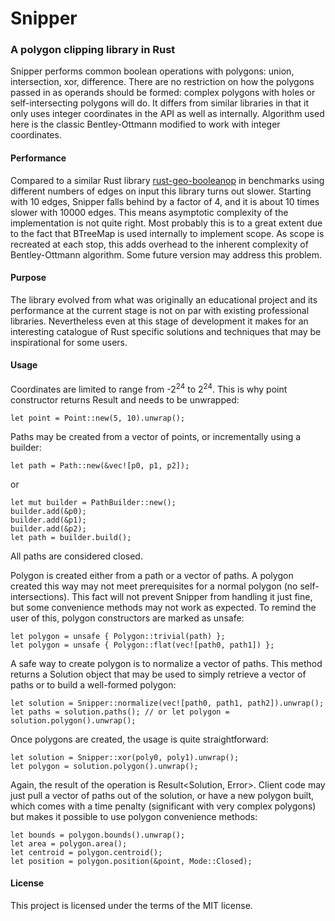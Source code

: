 # Snipper
### A polygon clipping library in Rust
Snipper performs common boolean operations with polygons: union, intersection, xor, difference. There are no restriction on how the polygons passed in as operands should be formed: complex polygons with holes or self-intersecting polygons will do. It differs from similar libraries in that it only uses integer coordinates in the API as well as internally. Algorithm used here is the classic Bentley-Ottmann modified to work with integer coordinates. 

#### Performance
Compared to a similar Rust library [rust-geo-booleanop](https://github.com/21re/rust-geo-booleanop) in benchmarks using different numbers of edges on input this library turns out slower. Starting with 10 edges, Snipper falls behind by a factor of 4, and it is about 10 times slower with 10000 edges. This means asymptotic complexity of the implementation is not quite right. Most probably this is to a great extent due to the fact that BTreeMap is used internally to implement scope. As scope is recreated at each stop, this adds overhead to the inherent complexity of Bentley-Ottmann algorithm. Some future version may address this problem.

#### Purpose
The library evolved from what was originally an educational project and its performance at the current stage is not on par with existing professional libraries. Nevertheless even at this stage of development it makes for an interesting catalogue of Rust specific solutions and techniques that may be inspirational for some users.

#### Usage
Coordinates are limited to range from -2<sup>24</sup> to 2<sup>24</sup>. This is why point constructor returns Result and needs to be unwrapped:

`let point = Point::new(5, 10).unwrap();`

Paths may be created from a vector of points, or incrementally using a builder:

`let path = Path::new(&vec![p0, p1, p2]);`

or

```
let mut builder = PathBuilder::new();
builder.add(&p0);
builder.add(&p1);
builder.add(&p2);
let path = builder.build();
```

All paths are considered closed.

Polygon is created either from a path or a vector of paths. A polygon created this way may not meet prerequisites for a normal polygon (no self-intersections). This fact will not prevent Snipper from handling it just fine, but some convenience methods may not work as expected. To remind the user of this, polygon constructors are marked as unsafe:

```
let polygon = unsafe { Polygon::trivial(path) };
let polygon = unsafe { Polygon::flat(vec![path0, path1]) };
```

A safe way to create polygon is to normalize a vector of paths. This method returns a Solution object that may be used to simply retrieve a vector of paths or to build a well-formed polygon:

```
let solution = Snipper::normalize(vec![path0, path1, path2]).unwrap();
let paths = solution.paths(); // or let polygon = solution.polygon().unwrap();
```

Once polygons are created, the usage is quite straightforward: 

```
let solution = Snipper::xor(poly0, poly1).unwrap();
let polygon = solution.polygon().unwrap();
```

Again, the result of the operation is Result<Solution, Error>. Client code may just pull a vector of paths out of the solution, or have a new polygon built, which comes with a time penalty (significant with very complex polygons) but makes it possible to use polygon convenience methods:

```
let bounds = polygon.bounds().unwrap();
let area = polygon.area();
let centroid = polygon.centroid();
let position = polygon.position(&point, Mode::Closed);
```

#### License
This project is licensed under the terms of the MIT license.

